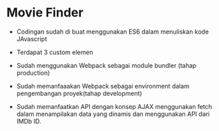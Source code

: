 # Movie Finder

- Codingan sudah di buat menggunakan ES6 dalam menuliskan kode JAvascript

- Terdapat 3 custom elemen

- Sudah menggunakan Webpack sebagai module bundler (tahap production)

- Sudah memanfaaakan Webpack sebagai environment dalam pengembangan proyek(tahap development)

- Sudah memanfaatkan API dengan konsep AJAX menggunakan fetch dalam menampilakan data yang dinamis dan menggunakan API dari IMDb ID.
